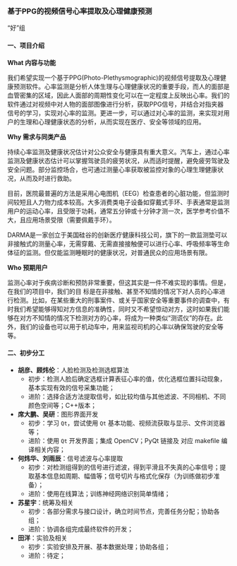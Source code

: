 ### 基于PPG的视频信号心率提取及心理健康预测

“好”组

#### 一、项目介绍

**What 内容与功能**

​	我们希望实现一个基于PPG(Photo-Plethysmographic)的视频信号提取及心理健康预测软件。心率监测是分析人体生理与心理健康状况的重要手段，而人的面部是血管密集的区域，因此人面部的周期性变化可以在一定程度上反映出心率。我们的软件通过对视频中对人物的面部图像进行分析，获取PPG信号，并结合对指夹器信号的学习，实现对心率的监测。更进一步，可以通过对心率的监测，来实现对用户的生理和心理健康状态的分析，从而实现在医疗、安全等领域的应用。

**Why 需求与同类产品**

​	持续心率监测及健康状况估计对公众安全与健康具有重大意义。汽车上，通过心率监测及健康状态估计可以掌握驾驶员的疲劳状况，从而适时提醒，避免疲劳驾驶及安全问题。部分监控场合，也可通过测量心率获取被监控对象的心理生理健康状况，从而及时进行救助。

​	目前，医院最普遍的方法是采用心电图机（EEG）检查患者的心脏功能，但监测时间较短且人力物力成本较高。大多消费类电子设备如穿戴式手环、手表通常是监测用户的运动心率，且受限于功耗，通常五分钟或十分钟才测一次，医学参考价值不大，且应用场景受限（需要佩戴手环）。

​	DARMA是一家创立于美国硅谷的创新医疗健康科技公司，旗下的一款监测垫可以非接触式的测量心率，无需穿戴、无需直接接触便可以进行心率、呼吸频率等生命体征的监测。但仅能监测睡眠时的健康状况，对普通民众的应用场景有限。

**Who 预期用户**

​	监测心率对于疾病诊断和预防非常重要，但这其实是一件不难实现的事情。但是，在我们的项目中，我们的目	标是在非接触、甚至不知情的情况下对人员的心率进行检测。比如，在某些重大的刑事案件、或关乎国家安全等重要事件的调查中，有时我们希望能够得知对方信息的准确性，同时又不希望惊动对方，这时如果我们能够在对方不知情的情况下检测对方的心率，将成为一种类似“测谎仪”的存在。此外，我们的设备也可以用于机动车中，用来监视司机的心率以确保驾驶的安全等等。

#### 二、初步分工

+ **胡彦、顾炜伦**：人脸检测及检测选框算法
  + 初步：检测人脸后确定选框计算表征心率的值，优化选框位置抖动现象，基本实现有效的信号采集功能；
  + 进阶：选择合适方法提取信号，如比较均值与其他滤波、不同相机、不同颜色空间等；C++版本；
+ **席大鹏、吴研**：图形界面开发
  + 初步：学习 `Qt`，尝试使用 `Qt` 基本功能、视频流获取与显示、文件浏览器等；
  + 进阶：使用 `Qt` 开发界面；集成 OpenCV；PyQt 链接及 对应 makefile 编译相关内容；
+ **何炜华、刘雨辰**：信号滤波与心率提取
  + 初步：对检测组得到的信号进行滤波，得到平滑且不失真的心率信号；提取基本信息如周期、幅值等；信号切片与格式化保存（为训练做初步准备）；
  + 进阶：使用在线算法；训练神经网络识别简单情绪；
+ **苏星宇**：统筹及相关
  + 初步：各部分需求与接口设计，确立时间节点，完善任务分配；协助各组；
  + 进阶：协调各组完成最终软件的开发；
+ **田洋**：实验及相关
  + 初步：实验安排及开展、基本数据处理；协助各组；
  + 进阶：待定；